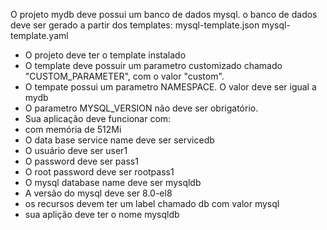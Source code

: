 O projeto mydb deve possui um banco de dados mysql.
o banco de dados deve ser gerado a partir dos templates:
mysql-template.json
mysql-template.yaml

- O projeto deve ter o template instalado
- O template deve possuir um parametro customizado chamado "CUSTOM_PARAMETER", com o valor "custom".
- O tempate possui um parametro NAMESPACE. O valor deve ser igual a mydb
- O parametro MYSQL_VERSION não deve ser obrigatório.
- Sua aplicação deve funcionar com:
- com memória de 512Mi
- O data base service name deve ser servicedb
- O usuário deve ser user1
- O password deve ser pass1 
- O root password deve ser rootpass1
- O mysql database name deve ser mysqldb
- A versão do mysql deve ser 8.0-el8
- os recursos devem ter um label chamado db com valor mysql
- sua aplição deve ter o nome mysqldb
